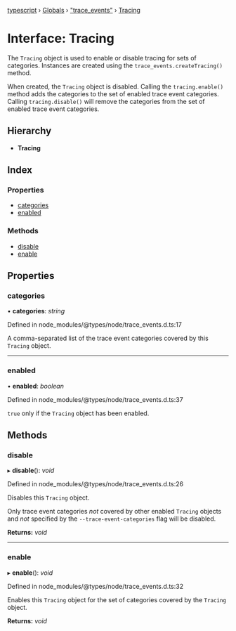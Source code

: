 [typescript](../README.md) › [Globals](../globals.md) › ["trace_events"](../modules/_trace_events_.md) › [Tracing](_trace_events_.tracing.md)

# Interface: Tracing

The `Tracing` object is used to enable or disable tracing for sets of
categories. Instances are created using the
`trace_events.createTracing()` method.

When created, the `Tracing` object is disabled. Calling the
`tracing.enable()` method adds the categories to the set of enabled trace
event categories. Calling `tracing.disable()` will remove the categories
from the set of enabled trace event categories.

## Hierarchy

* **Tracing**

## Index

### Properties

* [categories](_trace_events_.tracing.md#categories)
* [enabled](_trace_events_.tracing.md#enabled)

### Methods

* [disable](_trace_events_.tracing.md#disable)
* [enable](_trace_events_.tracing.md#enable)

## Properties

###  categories

• **categories**: *string*

Defined in node_modules/@types/node/trace_events.d.ts:17

A comma-separated list of the trace event categories covered by this
`Tracing` object.

___

###  enabled

• **enabled**: *boolean*

Defined in node_modules/@types/node/trace_events.d.ts:37

`true` only if the `Tracing` object has been enabled.

## Methods

###  disable

▸ **disable**(): *void*

Defined in node_modules/@types/node/trace_events.d.ts:26

Disables this `Tracing` object.

Only trace event categories _not_ covered by other enabled `Tracing`
objects and _not_ specified by the `--trace-event-categories` flag
will be disabled.

**Returns:** *void*

___

###  enable

▸ **enable**(): *void*

Defined in node_modules/@types/node/trace_events.d.ts:32

Enables this `Tracing` object for the set of categories covered by
the `Tracing` object.

**Returns:** *void*
